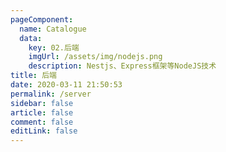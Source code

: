 ```yaml
---
pageComponent: 
  name: Catalogue
  data: 
    key: 02.后端
    imgUrl: /assets/img/nodejs.png
    description: Nestjs、Express框架等NodeJS技术
title: 后端
date: 2020-03-11 21:50:53
permalink: /server
sidebar: false
article: false
comment: false
editLink: false
---
```


